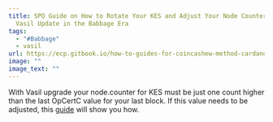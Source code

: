 ```yaml
---
title: SPO Guide on How to Rotate Your KES and Adjust Your Node Counter after
  Vasil Update in the Babbage Era
tags:
  - "#Babbage"
  - vasil
url: https://ecp.gitbook.io/how-to-guides-for-coincashew-method-cardano-spos/maintenance-and-daily-operations/maintenance-and-daily-operations/adjust-node.counter-for-kes
image: ""
image_text: ""
---
```


With Vasil upgrade your node.counter for KES must be just one count higher than the last OpCertC value for your last block. If this value needs to be adjusted, this [guide](https://ecp.gitbook.io/how-to-guides-for-coincashew-method-cardano-spos/maintenance-and-daily-operations/maintenance-and-daily-operations/adjust-node.counter-for-kes) will show you how.
